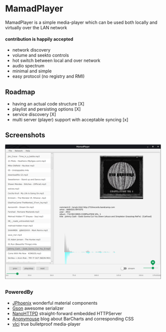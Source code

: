 # MamadPlayer

MamadPlayer is a simple media-player which can be used both locally and virtually over the LAN network <br/>
#### contribution is happily accepted 

+ network discovery
+ volume and seekto controls
+ hot switch between local and over network
+ audio spectrum
+ minimal and simple
+ easy protocol (no registry and RMI)


## Roadmap

- having an actual code structure [X]
- playlist and persisting options [X]
- service discovery               [X]
- multi server (player) support with acceptable syncing [x]

## Screenshots

![App Screenshot](https://github.com/nort3x/MamadPlayer/blob/master/img.png)

## 

### PoweredBy


+ <a href="https://github.com/sshahine/JFoenix">JPhoenix</a> wonderful material components
+ <a href="https://github.com/google/gson">Gson</a> awesome serializer
+ <a href="https://github.com/NanoHttpd/nanohttpd">NanoHTTPD</a> straight-forward embedded HTTPServer
+ <a href="http://kenyadevelopers.blogspot.com/2015/06/javafx-audiospectrum-and-barchartbeauty.html">Anonymouse</a> blog about BarCharts and corresponding CSS
+ <a href="https://github.com/caprica/vlcj">vlcj</a> true bulletproof media-player
